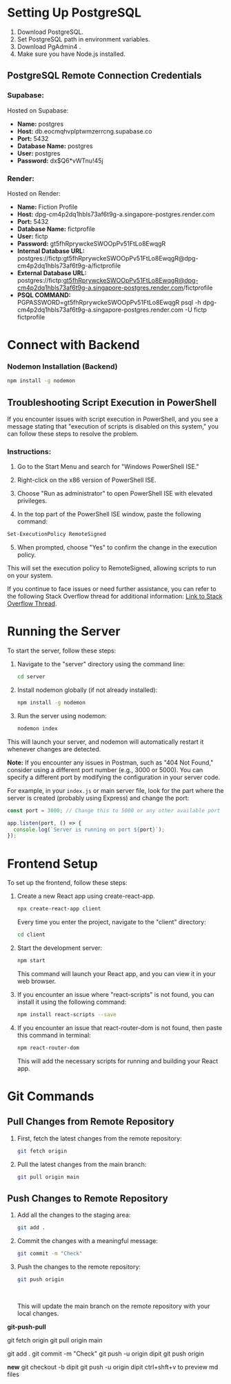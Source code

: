 # Setting Up PostgreSQL
1. Download PostgreSQL.
2. Set PostgreSQL path in environment variables.
3. Download PgAdmin4 .
4. Make sure you have Node.js installed.

## PostgreSQL Remote Connection Credentials

### Supabase:

Hosted on Supabase:

- **Name:** postgres
- **Host:** db.eocmqhvplptwmzerrcng.supabase.co
- **Port:** 5432
- **Database Name:** postgres
- **User:** postgres
- **Password:** dx$Q6*vWTnu!45j

### Render:

Hosted on Render:

- **Name:** Fiction Profile
- **Host:** dpg-cm4p2dq1hbls73af6t9g-a.singapore-postgres.render.com
- **Port:** 5432
- **Database Name:** fictprofile
- **User:** fictp
- **Password:** gt5fhRprywckeSWOOpPv51FtLo8EwqgR
- **Internal Database URL:**   postgres://fictp:gt5fhRprywckeSWOOpPv51FtLo8EwqgR@dpg-cm4p2dq1hbls73af6t9g-a/fictprofile
- **External Database URL:**   postgres://fictp:gt5fhRprywckeSWOOpPv51FtLo8EwqgR@dpg-cm4p2dq1hbls73af6t9g-a.singapore-postgres.render.com/fictprofile
- **PSQL COMMAND:** PGPASSWORD=gt5fhRprywckeSWOOpPv51FtLo8EwqgR psql -h dpg-cm4p2dq1hbls73af6t9g-a.singapore-postgres.render.com -U fictp fictprofile

# Connect with Backend
### Nodemon Installation (Backend)
```bash
npm install -g nodemon
```

## Troubleshooting Script Execution in PowerShell

If you encounter issues with script execution in PowerShell, and you see a message stating that "execution of scripts is disabled on this system," you can follow these steps to resolve the problem.

### Instructions:

1. Go to the Start Menu and search for "Windows PowerShell ISE."

2. Right-click on the x86 version of PowerShell ISE.

3. Choose "Run as administrator" to open PowerShell ISE with elevated privileges.

4. In the top part of the PowerShell ISE window, paste the following command:
```bash
Set-ExecutionPolicy RemoteSigned
```
5. When prompted, choose "Yes" to confirm the change in the execution policy.

This will set the execution policy to RemoteSigned, allowing scripts to run on your system.

If you continue to face issues or need further assistance, you can refer to the following Stack Overflow thread for additional information: [Link to Stack Overflow Thread](https://stackoverflow.com/questions/4037939/powershell-says-execution-of-scripts-is-disabled-on-this-system).


# Running the Server

To start the server, follow these steps:

1. Navigate to the "server" directory using the command line:

    ```bash
    cd server
    ```

2. Install nodemon globally (if not already installed):

    ```bash
    npm install -g nodemon
    ```

3. Run the server using nodemon:

    ```bash
    nodemon index
    ```

This will launch your server, and nodemon will automatically restart it whenever changes are detected.

**Note:** If you encounter any issues in Postman, such as "404 Not Found," consider using a different port number (e.g., 3000 or 5000). You can specify a different port by modifying the configuration in your server code.

For example, in your `index.js` or main server file, look for the part where the server is created (probably using Express) and change the port:

```javascript
const port = 3000; // Change this to 5000 or any other available port

app.listen(port, () => {
  console.log(`Server is running on port ${port}`);
});

```

# Frontend Setup

To set up the frontend, follow these steps:

1. Create a new React app using create-react-app. 

    ```bash
    npx create-react-app client
    ```

   Every time you enter the project, navigate to the "client" directory:

    ```bash
    cd client
    ```

2. Start the development server:

    ```bash
    npm start
    ```

   This command will launch your React app, and you can view it in your web browser.

3. If you encounter an issue where "react-scripts" is not found, you can install it using the following command:

    ```bash
    npm install react-scripts --save
    ```
4. If you encounter an issue that react-router-dom is not found, then paste this command in terminal:

    ```bash
    npm react-router-dom
    ```
   This will add the necessary scripts for running and building your React app.

# Git Commands

## Pull Changes from Remote Repository

1. First, fetch the latest changes from the remote repository:

    ```bash
    git fetch origin
    ```

2. Pull the latest changes from the main branch:

    ```bash
    git pull origin main
    ```

## Push Changes to Remote Repository

1. Add all the changes to the staging area:

    ```bash
    git add .
    ```

2. Commit the changes with a meaningful message:

    ```bash
    git commit -m "Check"
    ```

3. Push the changes to the remote repository:

    ```bash
    git push origin
    ```

    <br/>

   This will update the main branch on the remote repository with your local changes.


**git-push-pull**

git fetch origin
git pull origin main

git add .
git commit -m "Check"
git push -u origin dipit
git push origin



**new**
git checkout -b dipit
git push -u origin dipit
ctrl+shft+v  to preview md files
